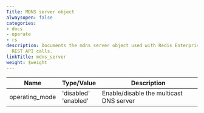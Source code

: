 ```yaml
---
Title: MDNS server object
alwaysopen: false
categories:
- docs
- operate
- rs
description: Documents the mdns_server object used with Redis Enterprise Software
  REST API calls.
linkTitle: mdns_server
weight: $weight
---
```


| Name | Type/Value | Description |
|------|------------|-------------|
| operating_mode | 'disabled'<br />'enabled' | Enable/disable the multicast DNS server |
